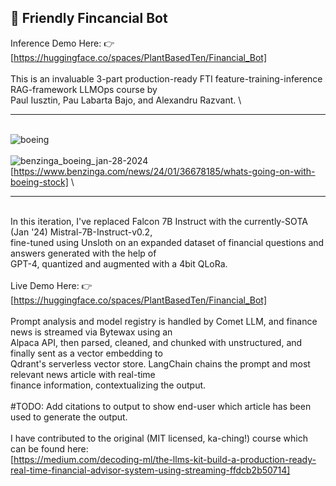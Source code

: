 
## :money_with_wings: Friendly Fincancial Bot 

Inference Demo Here: 👉[https://huggingface.co/spaces/PlantBasedTen/Financial_Bot] \
\
This is an invaluable 3-part production-ready FTI feature-training-inference RAG-framework LLMOps course by \
Paul Iusztin, Pau Labarta Bajo, and Alexandru Razvant. \

-----
\
![boeing](https://github.com/PlantBasedTendies/hands-on-llms/assets/86295293/3f0a98f2-6b88-4e8e-99aa-52a2419f335b) \
\
![benzinga_boeing_jan-28-2024](https://github.com/PlantBasedTendies/hands-on-llms/assets/86295293/cd4ec1a6-3589-4f95-969d-f2c7fd494cd9) \
[https://www.benzinga.com/news/24/01/36678185/whats-going-on-with-boeing-stock] \

-----
\
In this iteration, I've replaced Falcon 7B Instruct with the currently-SOTA (Jan '24) Mistral-7B-Instruct-v0.2, \
fine-tuned using Unsloth on an expanded dataset of financial questions and answers generated with the help of \
GPT-4, quantized and augmented with a 4bit QLoRa. \
\
Live Demo Here: 👉[https://huggingface.co/spaces/PlantBasedTen/Financial_Bot] \
\
Prompt analysis and model registry is handled by Comet LLM, and finance news is streamed via Bytewax using an \
Alpaca API, then parsed, cleaned, and chunked with unstructured, and finally sent as a vector embedding to \
Qdrant's serverless vector store. LangChain chains the prompt and most relevant news article with real-time \
finance information, contextualizing the output. \
\
#TODO: Add citations to output to show end-user which article has been used to generate the output. \
\
I have contributed to the original (MIT licensed, ka-ching!) course which can be found here: \
[https://medium.com/decoding-ml/the-llms-kit-build-a-production-ready-real-time-financial-advisor-system-using-streaming-ffdcb2b50714]
